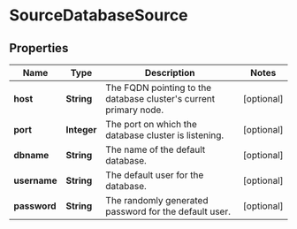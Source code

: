

# SourceDatabaseSource


## Properties

| Name | Type | Description | Notes |
|------------ | ------------- | ------------- | -------------|
|**host** | **String** | The FQDN pointing to the database cluster&#39;s current primary node. |  [optional] |
|**port** | **Integer** | The port on which the database cluster is listening. |  [optional] |
|**dbname** | **String** | The name of the default database. |  [optional] |
|**username** | **String** | The default user for the database. |  [optional] |
|**password** | **String** | The randomly generated password for the default user. |  [optional] |



